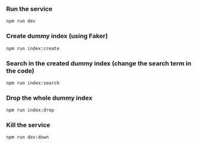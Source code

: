 ### Run the service
```npm run dev```

### Create dummy index (using Faker)
```npm run index:create```

### Search in the created dummy index (change the search term in the code)
```npm run index:search```

### Drop the whole dummy index
```npm run index:drop```

### Kill the service
```npm run dev:down```
